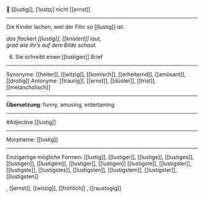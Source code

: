🙂 [[lustig]], [ˈlʊstɪç]
nicht [[ernst]]

---
Die Kinder lachen, weil der Film so [[lustig]] ist.

*das flackert [[lustig]], [[knistert]] laut,*  
*grad wie ihr’s auf dem Bilde schaut.*  

6. Sie schreibt einen [[lustigen]] Brief

---
Synonyme: [[heiter]], [[witzig]], [[komisch]], [[erheiternd]], [[amüsant]], [[drollig]]
Antonyme: [[traurig]], [[ernst]], [[düster]], [[trist]], [[melancholisch]]

---
**Übersetzung**:
funny, amusing, entertaining

---
#Adjective [[lustig]]

---
Morpheme:
[[lustig]]

---


Einzigartige mögliche Formen: 
[[lustig]], [[lustiger]], [[lustige]], [[lustiges]], [[lustigen]], [[lustigem]], [[lustiger]], [[lustigen]]
[[lustigste]], [[lustigster]], [[lustigste]], [[lustigstes]], [[lustigsten]], [[lustigstem]], [[lustigster]], [[lustigsten]]

, [[ernst]], [[witzig]], [[fröhlich]]
, [[raustogig]]